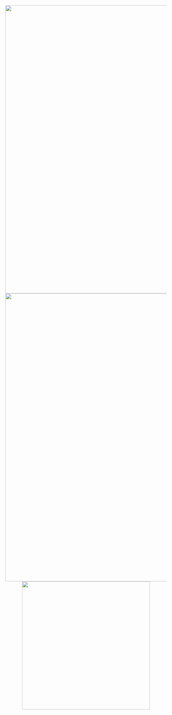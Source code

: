 <div align="center">
  <a href="https://profile.codersrank.io/user/kikiwora">
    <img src="https://cr-skills-chart-widget.azurewebsites.net/api/api?username=kikiwora&skills=Swift,Objective-C,Shell,HTML,JSON,JavaScript,Python,Batchfile,C,C%2B%2B,C%23,CSS&show-other-skills=true&branding=false&width=900&bg=1C00ff00" width=900/>
  </a>
</div>
<div align="center">
  <a href="https://profile.codersrank.io/user/kikiwora">
    <img src="https://cr-ss-service.azurewebsites.net/api/ScreenShot?widget=activity&username=kikiwora&labels=true&branding=false&width=900" width=900/>
  </a>
</div>
<div align="center">
  <a href="https://profile.codersrank.io/user/kikiwora">
    <img src="https://cr-ss-service.azurewebsites.net/api/ScreenShot?widget=summary&username=kikiwora&badges=2&show-avatar=false&branding=false&width=400" width=400/>
  </a>
</div>
